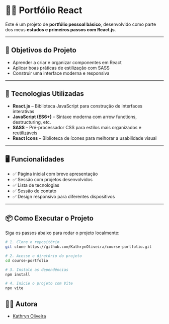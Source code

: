 # 🧑‍💻 Portfólio React

Este é um projeto de **portfólio pessoal básico**, desenvolvido como parte dos meus **estudos e primeiros passos com React.js**.

---

## 🎯 Objetivos do Projeto

- Aprender a criar e organizar componentes em React
- Aplicar boas práticas de estilização com SASS
- Construir uma interface moderna e responsiva

---

## 🚀 Tecnologias Utilizadas

- **React.js** – Biblioteca JavaScript para construção de interfaces interativas
- **JavaScript (ES6+)** – Sintaxe moderna com arrow functions, destructuring, etc.
- **SASS** – Pré-processador CSS para estilos mais organizados e reutilizáveis
- **React Icons** – Biblioteca de ícones para melhorar a usabilidade visual

---

## 🖥️ Funcionalidades

- ✅ Página inicial com breve apresentação
- ✅ Sessão com projetos desenvolvidos
- ✅ Lista de tecnologias
- ✅ Sessão de contato
- ✅ Design responsivo para diferentes dispositivos

---

## 📦 Como Executar o Projeto

Siga os passos abaixo para rodar o projeto localmente:

```bash
# 1. Clone o repositório
git clone https://github.com/KathrynOliveira/course-portfolio.git

# 2. Acesse o diretório do projeto
cd course-portfolio

# 3. Instale as dependências
npm install

# 4. Inicie o projeto com Vite
npx vite
```

## 👨‍💻 Autora

- [Kathryn Oliveira](https://github.com/KathrynOliveira)
